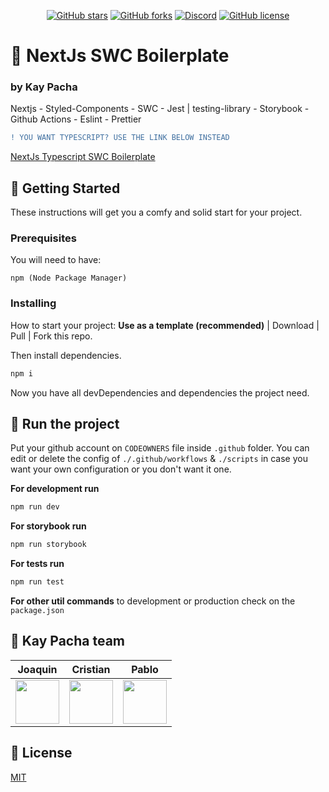<div align="center">

[![GitHub stars](https://img.shields.io/github/stars/kaypacha/next-boilerplate?color=%23ffcc5c&style=for-the-badge)](https://github.com/kaypacha/next-boilerplate/stargazers)
[![GitHub forks](https://img.shields.io/github/forks/kaypacha/next-boilerplate?color=%2396ceb4&style=for-the-badge)](https://github.com/kaypacha/next-boilerplate/network)
[![Discord](https://img.shields.io/badge/chat-discord-77aaff?style=for-the-badge)](https://discord.gg/Evh8Dvd)
[![GitHub license](https://img.shields.io/github/license/kaypacha/next-boilerplate?color=%23ff6f69&style=for-the-badge)](https://github.com/kaypacha/next-boilerplate/blob/master/LICENSE)

</div>

# :notebook: NextJs SWC Boilerplate

### by Kay Pacha

Nextjs - Styled-Components - SWC - Jest | testing-library - Storybook - Github Actions - Eslint - Prettier

```diff
! YOU WANT TYPESCRIPT? USE THE LINK BELOW INSTEAD
```
[NextJs Typescript SWC Boilerplate](https://github.com/kaypacha/next-typescript-template)

## :tada: Getting Started

These instructions will get you a comfy and solid start for your project.

### Prerequisites

You will need to have:

```
npm (Node Package Manager)
```

### Installing

How to start your project:
**Use as a template (recommended)** | Download | Pull | Fork this repo.

Then install dependencies.

```bash
npm i
```

Now you have all devDependencies and dependencies the project need.

## :running: Run the project

Put your github account on `CODEOWNERS` file inside `.github` folder.
You can edit or delete the config of `./.github/workflows` & `./scripts` in case you want your own configuration or you don't want it one.

**For development run**

```bash
npm run dev
```

**For storybook run**

```bash
npm run storybook
```

**For tests run**

```bash
npm run test
```

**For other util commands** to development or production check on the `package.json`

## :rat: Kay Pacha team

| Joaquin                                                                                                                            | Cristian                                                                                                                          | Pablo                                                                                                                                             |
| ---------------------------------------------------------------------------------------------------------------------------------- | --------------------------------------------------------------------------------------------------------------------------------- | ------------------------------------------------------------------------------------------------------------------------------------------------- |
| [<img src="https://avatars0.githubusercontent.com/u/19353687?s=400&v=4" width="70" height="70" />](https://github.com/ByeBye-Sama) | [<img src="https://avatars0.githubusercontent.com/u/8507974?s=400&v=4" width="70" height="70" />](https://github.com/cristianbgp) | [<img src="https://github.githubassets.com/images/modules/logos_page/GitHub-Mark.png" width="70" height="70" />](https://github.com/pablotamariz) |

## :bookmark_tabs: License

[MIT](https://github.com/kaypacha/next-boilerplate/blob/master/LICENSE)
